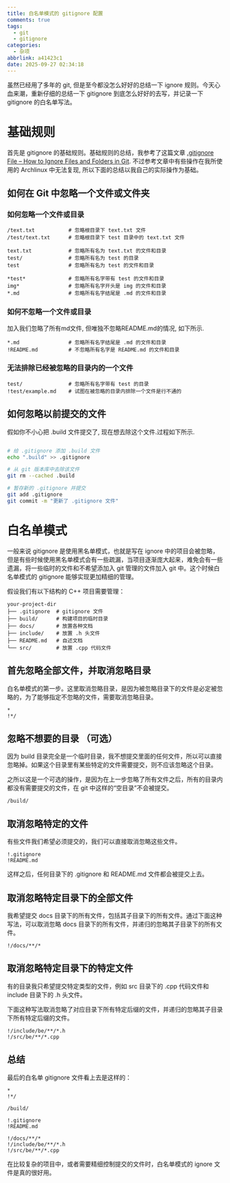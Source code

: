 ```yaml
---
title: 白名单模式的 gitignore 配置
comments: true
tags:
  - git
  - gitignore
categories:
  - 杂项
abbrlink: a41423c1
date: 2025-09-27 02:34:18
---
```



虽然已经用了多年的 git, 但是至今都没怎么好好的总结一下 ignore 规则。今天心血来潮，重新仔细的总结一下 gitignore 到底怎么好好的去写，并记录一下 gitignore 的白名单写法。

# 基础规则

首先是 gitignore 的基础规则。基础规则的总结，我参考了这篇文章 [.gitignore File – How to Ignore Files and Folders in Git](https://www.freecodecamp.org/news/gitignore-file-how-to-ignore-files-and-folders-in-git/). 不过参考文章中有些操作在我所使用的 Archlinux 中无法复现, 所以下面的总结以我自己的实际操作为基础。

## 如何在 Git 中忽略一个文件或文件夹

### 如何忽略一个文件或目录

```
/text.txt           # 忽略根目录下 text.txt 文件
/test/text.txt      # 忽略根目录下 test 目录中的 text.txt 文件

text.txt            # 忽略所有名为 text.txt 的文件和目录
test/               # 忽略所有名为 test 的目录
test                # 忽略所有名为 test 的文件和目录

*test*              # 忽略所有名字带有 test 的文件和目录
img*                # 忽略所有名字开头是 img 的文件和目录
*.md                # 忽略所有名字结尾是 .md 的文件和目录
```

### 如何不忽略一个文件或目录

加入我们忽略了所有md文件, 但唯独不忽略README.md的情况, 如下所示.

```
*.md                # 忽略所有名字结尾是 .md 的文件和目录
!README.md          # 不忽略所有名字是 README.md 的文件和目录
```

### 无法排除已经被忽略的目录内的一个文件

```
test/               # 忽略所有名字带有 test 的目录
!test/example.md    # 试图在被忽略的目录内排除一个文件是行不通的
```

## 如何忽略以前提交的文件

假如你不小心把 .build 文件提交了, 现在想去除这个文件.过程如下所示.

```sh

# 给 .gitignore 添加 .build 文件
echo ".build" >> .gitignore

# 从 git 版本库中去除该文件
git rm --cached .build

# 暂存新的 .gitignore 并提交
git add .gitignore
git commit -m "更新了 .gitignore 文件"

```

# 白名单模式

一般来说 gitignore 是使用黑名单模式，也就是写在 ignore 中的项目会被忽略，但是有些时候使用黑名单模式会有一些疏漏，当项目逐渐庞大起来，难免会有一些遗漏，将一些临时的文件和不希望添加入 git 管理的文件加入 git 中。这个时候白名单模式的 gitignore 能够实现更加精细的管理。

假设我们有以下结构的 C++ 项目需要管理：

```
your-project-dir
├── .gitignore  # gitignore 文件
├── build/      # 构建项目的临时目录
├── docs/       # 放置各种文档
├── include/    # 放置 .h 头文件
├── README.md   # 自述文档
└── src/        # 放置 .cpp 代码文件
```

## **首先忽略全部文件，并取消忽略目录**

白名单模式的第一步。这里取消忽略目录，是因为被忽略目录下的文件是必定被忽略的，为了能够指定不忽略的文件，需要取消忽略目录。

```
*
!*/
```

## **忽略不想要的目录** （可选）

因为 build 目录完全是一个临时目录，我不想提交里面的任何文件，所以可以直接忽略掉。如果这个目录里有某些特定的文件需要提交，则不应该忽略这个目录。

之所以这是一个可选的操作，是因为在上一步忽略了所有文件之后，所有的目录内都没有需要提交的文件，在 git 中这样的“空目录”不会被提交。

```
/build/
```

## **取消忽略特定的文件**

有些文件我们希望必须提交的，我们可以直接取消忽略这些文件。

```
!.gitignore
!README.md
```

这样之后，任何目录下的 .gitignore 和 README.md 文件都会被提交上去。

## **取消忽略特定目录下的全部文件**

我希望提交 docs 目录下的所有文件，包括其子目录下的所有文件。通过下面这种写法，可以取消忽略 docs 目录下的所有文件，并递归的忽略其子目录下的所有文件。

```
!/docs/**/*
```

## **取消忽略特定目录下的特定文件**

有的目录我只希望提交特定类型的文件，例如 src 目录下的 .cpp 代码文件和 include 目录下的 .h 头文件。

下面这种写法取消忽略了对应目录下所有特定后缀的文件，并递归的忽略其子目录下所有特定后缀的文件。

```
!/include/be/**/*.h
!/src/be/**/*.cpp
```

## 总结

最后的白名单 gitignore 文件看上去是这样的：

```
*
!*/

/build/

!.gitignore
!README.md

!/docs/**/*
!/include/be/**/*.h
!/src/be/**/*.cpp
```

在比较复杂的项目中，或者需要精细控制提交的文件时，白名单模式的 ignore 文件是真的很好用。

